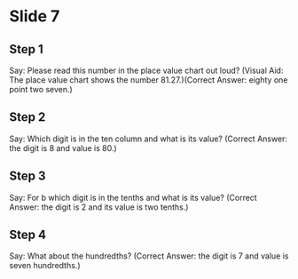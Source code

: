 # Slide 7

## Step 1

Say: Please read this number in the place value chart out loud? (Visual Aid: The place value chart shows the number 81.27.)(Correct Answer: eighty one point two seven.)

## Step 2

Say: Which digit is in the ten column and what is its value? (Correct Answer: the digit is 8 and value is 80.)

## Step 3

Say: For b which digit is in the tenths and what is its value? (Correct Answer: the digit is 2 and its value is two tenths.)

## Step 4

Say: What about the hundredths? (Correct Answer: the digit is 7 and value is seven hundredths.)
